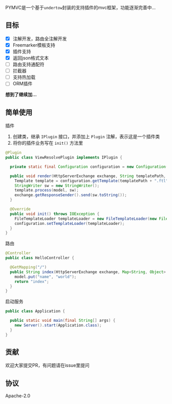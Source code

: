PYMVC是一个基于`undertow`封装的支持插件的mvc框架，功能逐渐完善中...

## 目标

- [x] 注解开发，路由全注解开发
- [x] Freemarker模板支持
- [x] 插件支持
- [x] 返回json格式文本
- [ ] 路由支持通配符
- [ ] 拦截器
- [ ] 支持热加载
- [ ] ORM插件

**想到了继续加...**

## 简单使用

插件

1. 创建类，继承 `IPlugin` 接口，并添加上 `Plugin` 注解，表示这是一个插件类
2. 将你的插件业务写在 `init()` 方法里

```java
@Plugin
public class ViewResolvePlugin implements IPlugin {

  private static final Configuration configuration = new Configuration(Configuration.VERSION_2_3_28);

  public void render(HttpServerExchange exchange, String templatePath, Map<String, Object> model) throws IOException, TemplateException {
    Template template = configuration.getTemplate(templatePath + ".ftl");
    StringWriter sw = new StringWriter();
    template.process(model, sw);
    exchange.getResponseSender().send(sw.toString());
  }

  @Override
  public void init() throws IOException {
    FileTemplateLoader templateLoader = new FileTemplateLoader(new File(ViewResolvePlugin.class.getClassLoader().getResource("templates").getPath()));
    configuration.setTemplateLoader(templateLoader);
  }
}
```

路由

```java
@Controller
public class HelloController {

  @GetMapping("/")
  public String index(HttpServerExchange exchange, Map<String, Object> model) {
    model.put("name", "world");
    return "index";
  }
}
```

启动服务

```java
public class Application {

  public static void main(final String[] args) {
    new Server().start(Application.class);
  }
}
```

## 贡献

欢迎大家提交PR，有问题请在issue里提问

## 协议

Apache-2.0
